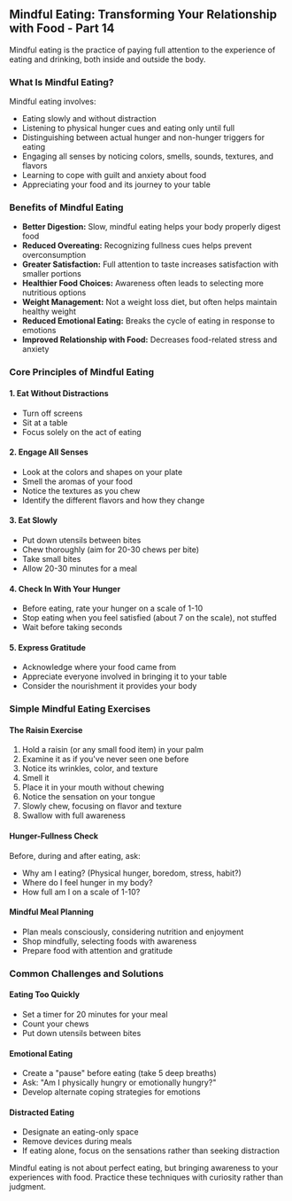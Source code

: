 ## Mindful Eating: Transforming Your Relationship with Food - Part 14

Mindful eating is the practice of paying full attention to the experience of eating and drinking, both inside and outside the body.

### What Is Mindful Eating?

Mindful eating involves:
* Eating slowly and without distraction
* Listening to physical hunger cues and eating only until full
* Distinguishing between actual hunger and non-hunger triggers for eating
* Engaging all senses by noticing colors, smells, sounds, textures, and flavors
* Learning to cope with guilt and anxiety about food
* Appreciating your food and its journey to your table

### Benefits of Mindful Eating

* **Better Digestion:** Slow, mindful eating helps your body properly digest food
* **Reduced Overeating:** Recognizing fullness cues helps prevent overconsumption
* **Greater Satisfaction:** Full attention to taste increases satisfaction with smaller portions
* **Healthier Food Choices:** Awareness often leads to selecting more nutritious options
* **Weight Management:** Not a weight loss diet, but often helps maintain healthy weight
* **Reduced Emotional Eating:** Breaks the cycle of eating in response to emotions
* **Improved Relationship with Food:** Decreases food-related stress and anxiety

### Core Principles of Mindful Eating

#### 1. Eat Without Distractions
* Turn off screens
* Sit at a table
* Focus solely on the act of eating

#### 2. Engage All Senses
* Look at the colors and shapes on your plate
* Smell the aromas of your food
* Notice the textures as you chew
* Identify the different flavors and how they change

#### 3. Eat Slowly
* Put down utensils between bites
* Chew thoroughly (aim for 20-30 chews per bite)
* Take small bites
* Allow 20-30 minutes for a meal

#### 4. Check In With Your Hunger
* Before eating, rate your hunger on a scale of 1-10
* Stop eating when you feel satisfied (about 7 on the scale), not stuffed
* Wait before taking seconds

#### 5. Express Gratitude
* Acknowledge where your food came from
* Appreciate everyone involved in bringing it to your table
* Consider the nourishment it provides your body

### Simple Mindful Eating Exercises

#### The Raisin Exercise
1. Hold a raisin (or any small food item) in your palm
2. Examine it as if you've never seen one before
3. Notice its wrinkles, color, and texture
4. Smell it
5. Place it in your mouth without chewing
6. Notice the sensation on your tongue
7. Slowly chew, focusing on flavor and texture
8. Swallow with full awareness

#### Hunger-Fullness Check
Before, during and after eating, ask:
* Why am I eating? (Physical hunger, boredom, stress, habit?)
* Where do I feel hunger in my body?
* How full am I on a scale of 1-10?

#### Mindful Meal Planning
* Plan meals consciously, considering nutrition and enjoyment
* Shop mindfully, selecting foods with awareness
* Prepare food with attention and gratitude

### Common Challenges and Solutions

#### Eating Too Quickly
* Set a timer for 20 minutes for your meal
* Count your chews
* Put down utensils between bites

#### Emotional Eating
* Create a "pause" before eating (take 5 deep breaths)
* Ask: "Am I physically hungry or emotionally hungry?"
* Develop alternate coping strategies for emotions

#### Distracted Eating
* Designate an eating-only space
* Remove devices during meals
* If eating alone, focus on the sensations rather than seeking distraction

Mindful eating is not about perfect eating, but bringing awareness to your experiences with food. Practice these techniques with curiosity rather than judgment.